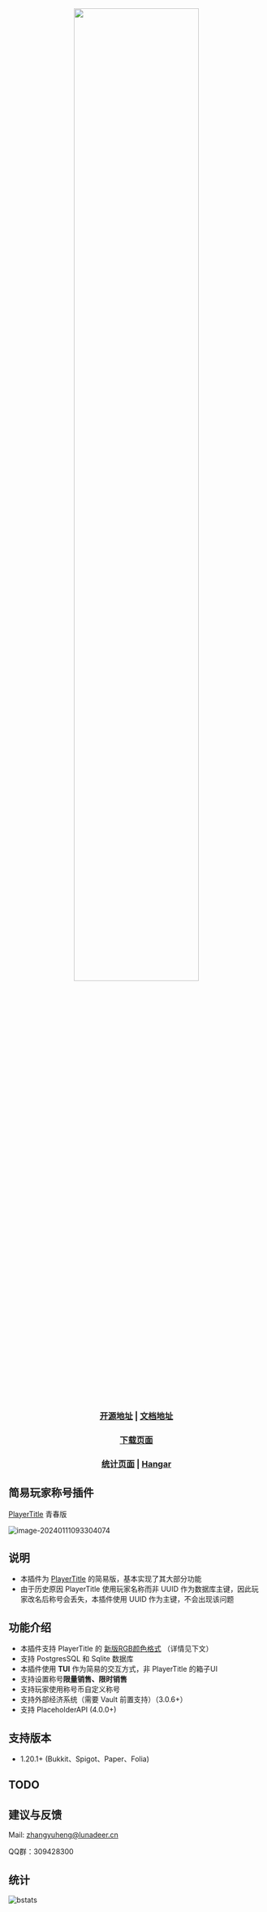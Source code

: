 <div align="center">

<img src="https://ssl.lunadeer.cn:14437/i/2024/03/28/6604de7db2e6f.png" alt="" width="70%">

### [开源地址](https://ssl.lunadeer.cn:14446/zhangyuheng/MiniPlayerTitle) | [文档地址](https://ssl.lunadeer.cn:14448/doc/2/)

### [下载页面](https://ssl.lunadeer.cn:14446/zhangyuheng/MiniPlayerTitle/releases)

### [统计页面](https://bstats.org/plugin/bukkit/MiniPlayerTitle/21444) | [Hangar](https://hangar.papermc.io/zhangyuheng/MiniPlayerTitle)

</div>

## 简易玩家称号插件

[PlayerTitle](https://ricedoc.handyplus.cn/wiki/PlayerTitle/) 青春版

![image-20240111093304074](https://ssl.lunadeer.cn:14437/i/2024/01/11/659f455088092.png)

## 说明

- 本插件为 [PlayerTitle](https://ricedoc.handyplus.cn/wiki/PlayerTitle/) 的简易版，基本实现了其大部分功能
- 由于历史原因 PlayerTitle 使用玩家名称而非 UUID 作为数据库主键，因此玩家改名后称号会丢失，本插件使用 UUID 作为主键，不会出现该问题

## 功能介绍

- 本插件支持 PlayerTitle 的 [新版RGB颜色格式](https://ricedoc.handyplus.cn/wiki/PlayerTitle/rgb/#新版本格式) （详情见下文）
- 支持 PostgresSQL 和 Sqlite 数据库
- 本插件使用 **TUI** 作为简易的交互方式，非 PlayerTitle 的箱子UI
- 支持设置称号**限量销售、限时销售**
- 支持玩家使用称号币自定义称号
- 支持外部经济系统（需要 Vault 前置支持）（3.0.6+）
- 支持 PlaceholderAPI (4.0.0+)

## 支持版本

- 1.20.1+ (Bukkit、Spigot、Paper、Folia)

## TODO

## 建议与反馈

Mail: [zhangyuheng@lunadeer.cn](mailto:zhangyuheng@lunadeer.cn)

QQ群：309428300

## 统计

![bstats](https://bstats.org/signatures/bukkit/MiniPlayerTitle.svg)
